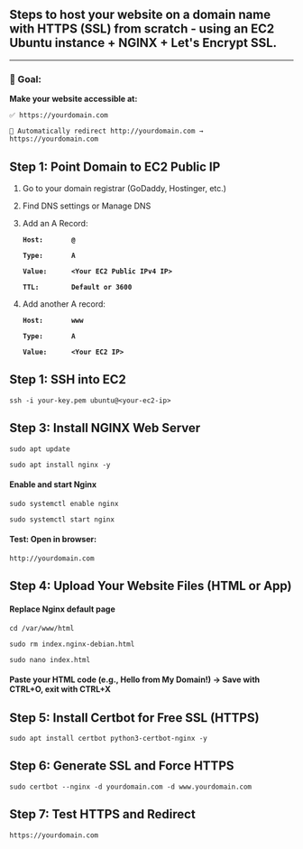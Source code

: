 ## Steps to host your website on a domain name with HTTPS (SSL) from scratch - using an EC2 Ubuntu instance + NGINX + Let's Encrypt SSL.
---

### **🎯 Goal:**

**Make your website accessible at:**

`✅ https://yourdomain.com`

`🔁 Automatically redirect http://yourdomain.com → https://yourdomain.com`

## **Step 1:  Point Domain to EC2 Public IP**

1) Go to your domain registrar (GoDaddy, Hostinger, etc.)
2) Find DNS settings or Manage DNS
3) Add an A Record:


      **`Host:       @`**

      **`Type:       A`**

      **`Value:      <Your EC2 Public IPv4 IP>`**

      **`TTL:        Default or 3600`**
   

4) Add another A record:


      **`Host:       www`**
  
      **`Type:       A`**
  
      **`Value:      <Your EC2 IP>`**


## **Step 1:  SSH into EC2**

`ssh -i your-key.pem ubuntu@<your-ec2-ip>`

## **Step 3: Install NGINX Web Server**

  `sudo apt update`

  `sudo apt install nginx -y`

#### Enable and start Nginx

  `sudo systemctl enable nginx`

   `sudo systemctl start nginx`

#### Test: Open in browser:

`http://yourdomain.com
`

## **Step 4: Upload Your Website Files (HTML or App)**

#### Replace Nginx default page
  
`cd /var/www/html`

`sudo rm index.nginx-debian.html`

`sudo nano index.html`

#### Paste your HTML code (e.g., Hello from My Domain!) → Save with CTRL+O, exit with CTRL+X

## **Step 5: Install Certbot for Free SSL (HTTPS)**

`sudo apt install certbot python3-certbot-nginx -y
`

## **Step 6: Generate SSL and Force HTTPS**

`sudo certbot --nginx -d yourdomain.com -d www.yourdomain.com
`

## **Step 7: Test HTTPS and Redirect**

`https://yourdomain.com
`


   


